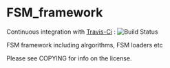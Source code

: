 # FSM_framework

Continuous integration with [Travis-Ci](https://travis-ci.org/quicky2000/FSM_framework) : ![Build Status](https://travis-ci.org/quicky2000/FSM_framework.svg?branch=master)

FSM framework including alrgorithms, FSM loaders etc

Please see COPYING for info on the license.

